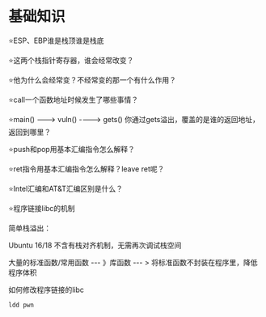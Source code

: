 # 基础知识

:star:ESP、EBP谁是栈顶谁是栈底

:star:这两个栈指针寄存器，谁会经常改变？

:star:他为什么会经常变？不经常变的那一个有什么作用？

:star:call一个函数地址时候发生了哪些事情？

:star:main() ---> vuln() ----> gets() 你通过gets溢出，覆盖的是谁的返回地址，返回到哪里？

:star:push和pop用基本汇编指令怎么解释？

:star:ret指令用基本汇编指令怎么解释？leave ret呢？

:star:Intel汇编和AT&T汇编区别是什么？

:star:程序链接libc的机制

简单栈溢出：

Ubuntu 16/18 不含有栈对齐机制，无需再次调试栈空间

大量的标准函数/常用函数 --- 》库函数 --- > 将标准函数不封装在程序里，降低程序体积

如何修改程序链接的libc

```
ldd pwn
```

